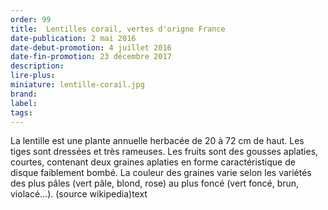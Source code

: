 ```yaml
---
order: 99
title:  Lentilles corail, vertes d'origne France
date-publication: 2 mai 2016
date-debut-promotion: 4 juillet 2016
date-fin-promotion: 23 décembre 2017
description: 
lire-plus:
miniature: lentille-corail.jpg
brand:
label: 
tags:
---
```

<!--fin-excerpt-->
<!-- *********************************** -->
<!-- **** début contenu détaillé **** -->

La lentille est une plante annuelle herbacée de 20 à 72 cm de haut. Les tiges sont dressées et très rameuses.
Les fruits sont des gousses aplaties, courtes, contenant deux graines aplaties en forme caractéristique de disque faiblement bombé. La couleur des graines varie selon les variétés des plus pâles (vert pâle, blond, rose) au plus foncé (vert foncé, brun, violacé…).
(source wikipedia)text

<!-- **** fin contenu détaillé **** -->
<!-- ********************************* -->